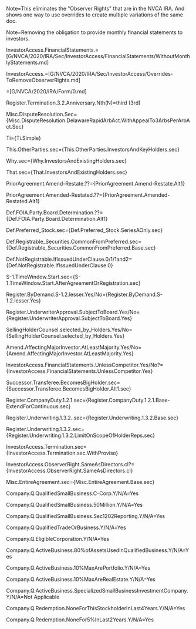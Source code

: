 
Note=This eliminates the "Observer Rights" that are in the NVCA IRA.  And shows one way to use overrides to create multiple variations of the same doc.


Note=Removing the obligation to provide monthly financial statements to investors.

InvestorAccess.FinancialStatements.=[G/NVCA/2020/IRA/Sec/InvestorAccess/FinancialStatements/WithoutMonthlyStatements.md]

InvestorAccess.=[G/NVCA/2020/IRA/Sec/InvestorAccess/Overrides-ToRemoveObserverRights.md]

=[G/NVCA/2020/IRA/Form/0.md]


Register.Termination.3.2.Anniversary.Nth(N)=third (3rd)

Misc.DisputeResolution.Sec={Misc.DisputeResolution.DelawareRapidArbAct.WithAppealTo3ArbsPerArbAct.Sec}

Ti={Ti.Simple}

This.OtherParties.sec={This.OtherParties.InvestorsAndKeyHolders.sec}

Why.sec={Why.InvestorsAndExistingHolders.sec}

That.sec={That.InvestorsAndExistingHolders.sec}

PriorAgreement.Amend-Restate.??={PriorAgreement.Amend-Restate.Alt1}

PriorAgreement.Amended-Restated.??={PriorAgreement.Amended-Restated.Alt1}

Def.FOIA.Party.Board.Determination.??={Def.FOIA.Party.Board.Determination.Alt1}

Def.Preferred_Stock.sec={Def.Preferred_Stock.SeriesAOnly.sec}

Def.Registrable_Securities.CommonFromPreferred.sec={Def.Registrable_Securities.CommonFromPreferred.Base.sec}

Def.NotRegistrable.IfIssuedUnderClause.0/1/1and2={Def.NotRegistrable.IfIssuedUnderClause.0}

S-1.TimeWindow.Start.sec={S-1.TimeWindow.Start.AfterAgreementOrRegistration.sec}

Register.ByDemand.S-1.2.lesser.Yes/No={Register.ByDemand.S-1.2.lesser.Yes}

Register.UnderwriterApproval.SubjectToBoard.Yes/No={Register.UnderwriterApproval.SubjectToBoard.Yes}

SellingHolderCounsel.selected_by_Holders.Yes/No={SellingHolderCounsel.selected_by_Holders.Yes}

Amend.AffectingMajorInvestor.AtLeastMajority.Yes/No={Amend.AffectingMajorInvestor.AtLeastMajority.Yes}

InvestorAccess.FinancialStatements.UnlessCompetitor.Yes/No?={InvestorAccess.FinancialStatements.UnlessCompetitor.Yes}

Successor.Transferee.BecomesBigHolder.sec={Successor.Transferee.BecomesBigHolder.Alt1.sec}

Register.CompanyDuty.1.2.1.sec={Register.CompanyDuty.1.2.1.Base-ExtendForContinuous.sec}

Register.Underwriting.1.3.2..sec={Register.Underwriting.1.3.2.Base.sec}

Register.Underwriting.1.3.2.sec={Register.Underwriting.1.3.2.LimitOnScopeOfHolderReps.sec}

InvestorAccess.Termination.sec={InvestorAccess.Termination.sec.WithProviso}

InvestorAccess.ObserverRight.SameAsDirectors.cl?={InvestorAccess.ObserverRight.SameAsDirectors.cl}


Misc.EntireAgreement.sec={Misc.EntireAgreement.Base.sec}


Company.Q.QualifiedSmallBusiness.C-Corp.Y/N/A=Yes

Company.Q.QualifiedSmallBusiness.50Million.Y/N/A=Yes

Company.Q.QualifiedSmallBusiness.Sec1202Reporting.Y/N/A=Yes

Company.Q.QualifiedTradeOrBusiness.Y/N/A=Yes

Company.Q.EligibleCorporation.Y/N/A=Yes

Company.Q.ActiveBusiness.80%ofAssetsUsedInQualifiedBusiness.Y/N/A=Yes

Company.Q.ActiveBusiness.10%MaxArePortfolio.Y/N/A=Yes

Company.Q.ActiveBusiness.10%MaxAreRealEstate.Y/N/A=Yes

Company.Q.ActiveBusiness.SpecializedSmallBusinessInvestmentCompany.Y/N/A=Not Applicable

Company.Q.Redemption.NoneForThisStockholderInLast4Years.Y/N/A=Yes

Company.Q.Redemption.NoneFor5%InLast2Years.Y/N/A=Yes
